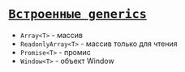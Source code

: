 # [`Встроенные generics`](../index.md)

- `Array<T>` - массив
- `ReadonlyArray<T>` - массив только для чтения
- `Promise<T>` - промис
- `Window<T>` - объект Window
